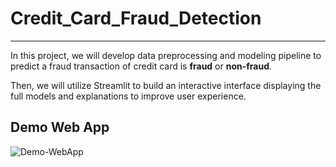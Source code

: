 # Credit_Card_Fraud_Detection

---

In this project, we will develop data preprocessing and modeling pipeline to predict a fraud transaction of credit card is **fraud** or **non-fraud**.

Then, we will utilize Streamlit to build an interactive interface displaying the full models and explanations to improve user experience.

## Demo Web App

![Demo-WebApp](https://raw.githubusercontent.com/tuanspjain/Credit_Card_Fraud_Detection/master/Demo_Web_App.gif)
